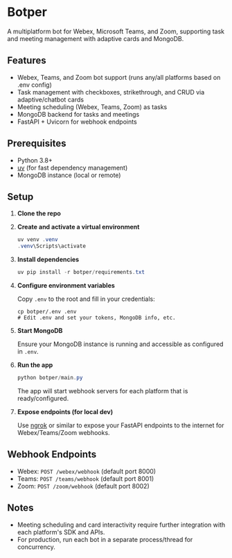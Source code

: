 # Botper

A multiplatform bot for Webex, Microsoft Teams, and Zoom, supporting task and meeting management with adaptive cards and MongoDB.

## Features
- Webex, Teams, and Zoom bot support (runs any/all platforms based on .env config)
- Task management with checkboxes, strikethrough, and CRUD via adaptive/chatbot cards
- Meeting scheduling (Webex, Teams, Zoom) as tasks
- MongoDB backend for tasks and meetings
- FastAPI + Uvicorn for webhook endpoints

## Prerequisites
- Python 3.8+
- [uv](https://github.com/astral-sh/uv) (for fast dependency management)
- MongoDB instance (local or remote)

## Setup

1. **Clone the repo**

2. **Create and activate a virtual environment**

   ```powershell
   uv venv .venv
   .venv\Scripts\activate
   ```

3. **Install dependencies**

   ```powershell
   uv pip install -r botper/requirements.txt
   ```

4. **Configure environment variables**

   Copy `.env` to the root and fill in your credentials:

   ```
   cp botper/.env .env
   # Edit .env and set your tokens, MongoDB info, etc.
   ```

5. **Start MongoDB**

   Ensure your MongoDB instance is running and accessible as configured in `.env`.

6. **Run the app**

   ```powershell
   python botper/main.py
   ```

   The app will start webhook servers for each platform that is ready/configured.

7. **Expose endpoints (for local dev)**

   Use [ngrok](https://ngrok.com/) or similar to expose your FastAPI endpoints to the internet for Webex/Teams/Zoom webhooks.

## Webhook Endpoints
- Webex: `POST /webex/webhook` (default port 8000)
- Teams: `POST /teams/webhook` (default port 8001)
- Zoom: `POST /zoom/webhook` (default port 8002)

## Notes
- Meeting scheduling and card interactivity require further integration with each platform's SDK and APIs.
- For production, run each bot in a separate process/thread for concurrency.
